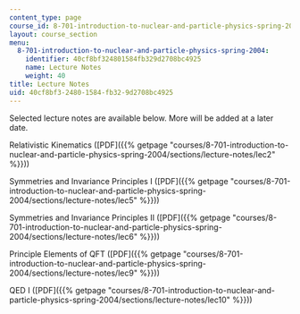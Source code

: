 ```yaml
---
content_type: page
course_id: 8-701-introduction-to-nuclear-and-particle-physics-spring-2004
layout: course_section
menu:
  8-701-introduction-to-nuclear-and-particle-physics-spring-2004:
    identifier: 40cf8bf324801584fb329d2708bc4925
    name: Lecture Notes
    weight: 40
title: Lecture Notes
uid: 40cf8bf3-2480-1584-fb32-9d2708bc4925
---
```


Selected lecture notes are available below. More will be added at a later date.

Relativistic Kinematics ([PDF]({{% getpage "courses/8-701-introduction-to-nuclear-and-particle-physics-spring-2004/sections/lecture-notes/lec2" %}}))

Symmetries and Invariance Principles I ([PDF]({{% getpage "courses/8-701-introduction-to-nuclear-and-particle-physics-spring-2004/sections/lecture-notes/lec5" %}}))

Symmetries and Invariance Principles II ([PDF]({{% getpage "courses/8-701-introduction-to-nuclear-and-particle-physics-spring-2004/sections/lecture-notes/lec6" %}}))

Principle Elements of QFT ([PDF]({{% getpage "courses/8-701-introduction-to-nuclear-and-particle-physics-spring-2004/sections/lecture-notes/lec9" %}}))

QED I ([PDF]({{% getpage "courses/8-701-introduction-to-nuclear-and-particle-physics-spring-2004/sections/lecture-notes/lec10" %}}))